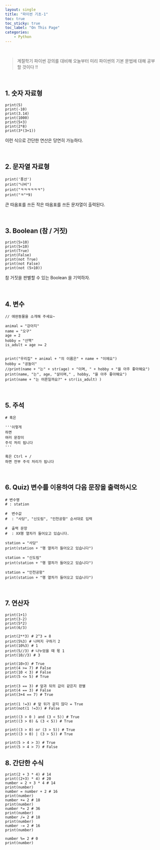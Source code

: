 ```yaml
---
layout: single
title: "파이썬 기초-1"
toc: true
toc_sticky: true
toc_label: "On This Page"
categories:
    - Python
---
```



<br>



> 계절학기 파이썬 강의를 대비해 오늘부터 미리 파이썬의 기본 문법에 대해 공부할 것이다 !!


<br>


## 1. 숫자 자료형
```
print(5)
print(-10)
print(3.14)
print(1000)
print(5+3)
print(2*8)
print(3*(3+1))
```
이런 식으로 간단한 연산은 당연히 가능하다.

<br>

## 2. 문자열 자료형
```
print('풍선')
print("나비")
print("ㅋㅋㅋㅋㅋㅋ")
print("ㅋ"*9)
```
큰 따옴표를 쓰든 작은 따옴표를 쓰든 문자열이 출력된다.

<br>


## 3. Boolean (참 / 거짓)
```
print(5>10)
print(5<10)
print(True)
print(False)
print(not True)
print(not False)
print(not (5>10))
```
참 거짓을 판별할 수 있는 Boolean 을 기억하자.

<br>


## 4. 변수
```
// 애완동물을 소개해 주세요~

animal = "강아지"
name = "오구"
age = 2
hobby = "산책"
is_adult = age >= 2


print("우리집" + animal + "의 이름은" + name + "이에요")
hobby = "공놀이"
//print(name + "는" + str(age) + "이며, " + hobby + "을 아주 좋아해요")
print(name, "는", age, "살이며," , hobby, "을 아주 좋아해요")
print(name + "는 어른일까요?" + str(is_adult) )
```

<br>


## 5. 주석
```
# 혹은

'''이렇게 
하면
여러 문장이
주석 처리 됩니다
'''

혹은 Ctrl + /
하면 전부 주석 처리가 됩니다
```

<br>


## 6. Quiz) 변수를 이용하여 다음 문장을 출력하시오
```
# 변수명
# : station

#  변수값
#  : "사당", "신도림", "인천공항" 순서대로 입력
 
#  출력 문장
#  : XX행 열차가 들어오고 있습니다.

station = "사당"
print(station + "행 열차가 들어오고 있습니다")

station = "신도림"
print(station + "행 열차가 들어오고 있습니다")

station = "인천공항"
print(station + "행 열차가 들어오고 있습니다")
```

<br>


## 7. 연산자
```
print(1+1)
print(3-2)
print(5*2)
print(6/3)
```

```
print(2**3) # 2^3 = 8
print(5%3) # 나머지 구하기 2
print(10%3) # 1
print(5//3) # 나누었을 때 몫 1
print(10//3) # 3
```

```
print(10>3) # True
print(4 >= 7) # False
print(10 < 3) # False
print(5 <= 5) # True
```

```
print(3 == 3) # 앞과 뒤의 값이 같은지 판별
print(4 == 3) # False
print(3+4 == 7) # True
```

```
print(1 !=3) # 앞 뒤가 같지 않다 = True
print(not(1 !=3)) # False

print((3 > 0 ) and (3 < 5)) # True
print((3 > 0) & (3 < 5)) # True

print((3 > 0) or (3 > 5)) # True
print((3 > 0) | (3 > 5)) # True

print(5 > 4 > 3) # True
print(5 > 4 > 7) # False
```

## 8. 간단한 수식
```
print(2 + 3 * 4) # 14
print((2+3) * 4) # 20
number = 2 + 3 * 4 # 14
print(number)
number = number + 2 # 16
print(number)
number += 2 # 18
print(number)
number *= 2 # 36
print(number)
number /= 2 # 18
print(number)
number -= 2 # 16
print(number)

number %= 2 # 0
print(number)
```
